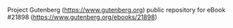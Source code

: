 Project Gutenberg (https://www.gutenberg.org) public repository for eBook #21898 (https://www.gutenberg.org/ebooks/21898)
